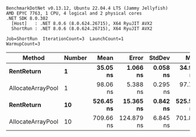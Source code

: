 ```

BenchmarkDotNet v0.13.12, Ubuntu 22.04.4 LTS (Jammy Jellyfish)
AMD EPYC 7763, 1 CPU, 4 logical and 2 physical cores
.NET SDK 8.0.302
  [Host]   : .NET 8.0.6 (8.0.624.26715), X64 RyuJIT AVX2
  ShortRun : .NET 8.0.6 (8.0.624.26715), X64 RyuJIT AVX2

Job=ShortRun  IterationCount=3  LaunchCount=1  
WarmupCount=3  

```
| Method            | Number | Mean      | Error      | StdDev   | Min       | Max       | Allocated |
|------------------ |------- |----------:|-----------:|---------:|----------:|----------:|----------:|
| **RentReturn**        | **1**      |  **35.05 ns** |   **1.066 ns** | **0.058 ns** |  **34.99 ns** |  **35.11 ns** |         **-** |
| AllocateArrayPool | 1      |  98.06 ns |   5.388 ns | 0.295 ns |  97.72 ns |  98.24 ns |         - |
| **RentReturn**        | **10**     | **526.45 ns** |  **15.365 ns** | **0.842 ns** | **525.50 ns** | **527.11 ns** |         **-** |
| AllocateArrayPool | 10     | 709.66 ns | 124.879 ns | 6.845 ns | 701.81 ns | 714.43 ns |         - |
